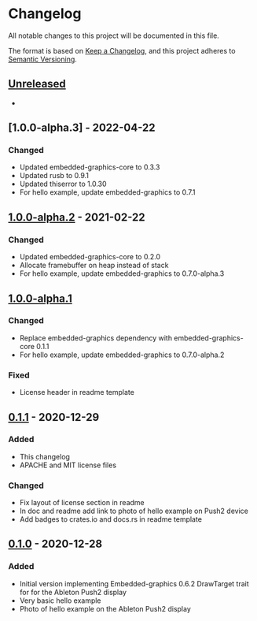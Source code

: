 # Changelog

All notable changes to this project will be documented in this file.

The format is based on [Keep a Changelog](https://keepachangelog.com/en/1.0.0/), 
and this project adheres to [Semantic Versioning](https://semver.org/spec/v2.0.0.html).

## [Unreleased]

-

## [1.0.0-alpha.3] - 2022-04-22

### Changed

- Updated embedded-graphics-core to 0.3.3
- Updated rusb to 0.9.1
- Updated thiserror to 1.0.30
- For hello example, update embedded-graphics to 0.7.1

## [1.0.0-alpha.2] - 2021-02-22

### Changed

- Updated embedded-graphics-core to 0.2.0
- Allocate framebuffer on heap instead of stack
- For hello example, update embedded-graphics to 0.7.0-alpha.3

## [1.0.0-alpha.1]

### Changed

- Replace embedded-graphics dependency with embedded-graphics-core 0.1.1
- For hello example, update embedded-graphics to 0.7.0-alpha.2

### Fixed

- License header in readme template

## [0.1.1] - 2020-12-29

### Added

- This changelog
- APACHE and MIT license files

### Changed

- Fix layout of license section in readme
- In doc and readme add link to photo of hello example on Push2 device
- Add badges to crates.io and docs.rs in readme template

## [0.1.0] - 2020-12-28

### Added

- Initial version implementing Embedded-graphics 0.6.2 DrawTarget trait for for the Ableton Push2 display
- Very basic hello example
- Photo of hello example on the Ableton Push2 display

[unreleased]: https://github.com/mbracher/push2_display/compare/1.0.0-alpha.2...HEAD
[1.0.0-alpha.2]: https://github.com/mbracher/push2_display/compare/1.0.0-alpha.1...1.0.0-alpha.2
[1.0.0-alpha.1]: https://github.com/mbracher/push2_display/compare/0.1.1...1.0.0-alpha.1
[0.1.1]: https://github.com/mbracher/push2_display/compare/0.1.0...0.1.1
[0.1.0]: https://github.com/mbracher/push2_display/releases/tag/0.1.0
